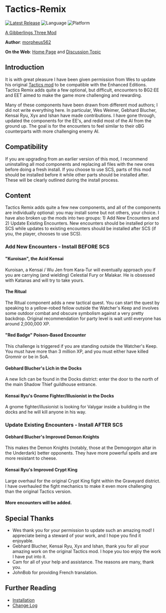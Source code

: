 # Tactics-Remix

[![Latest Release](https://img.shields.io/github/v/release/gibberlings3/Tactics-Remix?include_prereleases)](https://github.com/Gibberlings3/Tactics-Remix/releases/latest)
![Language](https://img.shields.io/static/v1?label=language&message=english%20%7C%20french&color=informational)
![Platform](https://img.shields.io/static/v1?label=platform&message=windows%20%7C%20macos%20%7C%20linux&color=informational)

[A Gibberlings Three Mod](https://www.gibberlings3.net/)

**Author**: [morpheus562](https://www.gibberlings3.net/profile/11591-morpheus562/)

**On the Web**: [Home Page](https://www.gibberlings3.net/mods/quests/tactics-remix/) and [Discussion Topic](https://www.gibberlings3.net/forums/topic/35950-tactics-remix/)

## Introduction

It is with great pleasure I have been given permission from Wes to update his original [Tactics mod](https://weidu.org/tactics.html) to be compatible with the Enhanced Editions. Tactics Remix adds quite a few optional, but difficult, encounters to BG2:EE and EET aimed to make the game more challenging and rewarding.

Many of these components have been drawn from different mod authors; I did not write everything here. In particular, Wes Weimer, Gebhard Blucher, Kensai Ryu, Xyx and Ishan have made contributions. I have gone through, updated the components for the EE's, and redid most of the AI from the ground up. The goal is for the encounters to feel similar to their oBG counterparts with more challenging enemy AI.

## Compatibility
If you are upgrading from an earlier version of this mod, I recommend uninstalling all mod components and replacing all files with the new ones before doing a fresh install. If you choose to use SCS, parts of this mod should be installed before it while other parts should be installed after. These will be clearly outlined during the install process.

## Content

Tactics Remix adds quite a few new components, and all of the components are individually optional: you may install some but not others, your choice. I have also broken up the mods into two groups: 1) Add New Encounters and 2) Update Existing Encounters. New encounters should be installed prior to SCS while updates to existing encounters should be installed after SCS (if you, the player, chooses to use SCS).

### Add New Encounters - Install BEFORE SCS

#### "Kuroisan", the Acid Kensai

Kuroisan, a Kensai / Wu Jen from Kara-Tur will eventually approach you if you are carrying (and wielding) Celestial Fury or Malakar. He is obsessed with Katanas and will try to take yours. 

#### The Ritual

The Ritual component adds a new tactical quest. You can start the quest by speaking to a yellow-robed fellow outside the Watcher's Keep and involves some outdoor combat and obscure symbolism against a very pretty backdrop. Original recommendation for party level is wait until everyone has around 2,000,000 XP. 

#### "Red Badge" Poison-Based Encounter

This challenge is triggered if you are standing outside the Watcher's Keep. You must have more than 3 million XP, and you must either have killed Gromnir or be in SoA. 

#### Gebhard Blucher's Lich in the Docks

A new lich can be found in the Docks district: enter the door to the north of the main Shadow Thief guildhouse entrance. 

#### Kensai Ryu's Gnome Fighter/Illusionist in the Docks

A gnome fighter/illusionist is looking for Valygar inside a building in the docks and he will kill anyone in his way. 

### Update Existing Encounters - Install AFTER SCS

#### Gebhard Blucher's Improved Demon Knights

This makes the Demon Knights (notably, those at the Demogorgon altar in the Underdark) better opponents. They have more powerful spells and are more resistant to cheese. 

#### Kensai Ryu's Improved Crypt King

Large overhaul for the original Crypt King fight within the Graveyard district. I have overhauled the fight mechanics to make it even more challenging than the original Tactics version. 

#### More encounters will be added.

## Special Thanks

- Wes thank you for your permission to update such an amazing mod! I appreciate being a steward of your work, and I hope you find it enjoyable.
- Gebhard Blucher, Kensai Ryu, Xyx and Ishan, thank you for all your amazing work on the original Tactics mod. I hope you too enjoy the work I have put into it.
- Cam for all of your help and assistance. The reasons are many, thank you.
- JohnBob for providing French translation.

## Further Reading

- [Installation](INSTALL.md)
- [Change Log](CHANGELOG.md)
